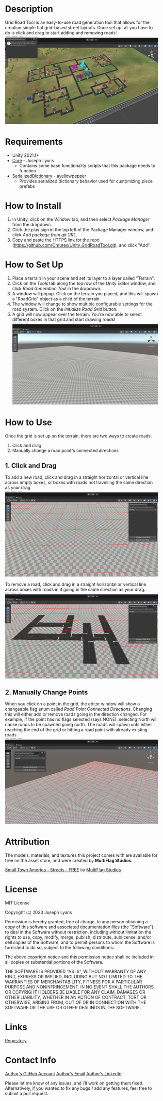 # Description

Grid Road Tool is an easy-to-use road generation tool that allows for the creation simple flat grid-based street layouts. Once set up, all you have to do is click and drag to start adding and removing roads!
![](https://github.com/Omurex/Unity_GridRoadTool/blob/main/README_Gifs/ToolInAction.gif)

# Requirements
- Unity 2021.1+
- [Core](https://github.com/Omurex/Core) - Joseph Lyons
  - Contains some base functionality scripts that this package needs to function
- [SerializedDictionary](https://github.com/ayellowpaper/SerializedDictionary) - ayellowpepper
  - Provides serialized dictionary behavior used for customizing piece prefabs

# How to Install
1. In Unity, click on the *Window* tab, and then select *Package Manager* from the dropdown.
2. Click the plus sign in the top left of the Package Manager window, and click *Add package from git URL*.
3. Copy and paste the HTTPS link for the repo (https://github.com/Omurex/Unity_GridRoadTool.git), and click "Add".

# How to Set Up
1. Place a terrain in your scene and set its layer to a layer called "Terrain".
2. Click on the *Tools* tab along the top row of the Unity Editor window, and click *Road Generation Tool* in the dropdown.
3. A window will popup. Click on the terrain you placed, and this will spawn a "RoadGrid" object as a child of the terrain.
4. The window will change to show multiple configurable settings for the road system. Click on the *Initialize Road Grid* button.
5. A grid will now appear over the terrain. You're now able to select different boxes in that grid and start drawing roads!
![](https://github.com/Omurex/Unity_GridRoadTool/blob/main/README_Gifs/CreateRoadGrid.gif)

# How to Use
Once the grid is set up on the terrain, there are two ways to create roads:
   1. Click and drag
   2. Manually change a road point's connected directions

## 1. Click and Drag
To add a new road, click and drag in a straight horizontal or vertical line across empty boxes, or boxes with roads not travelling the same direction as your drag.
![](https://github.com/Omurex/Unity_GridRoadTool/blob/main/README_Gifs/DragAddRoad.gif)

To remove a road, click and drag in a straight horizontal or vertical line across boxes with roads in it going in the same direction as your drag.
![](https://github.com/Omurex/Unity_GridRoadTool/blob/main/README_Gifs/DragRemoveRoad.gif)

## 2. Manually Change Points
When you click on a point in the grid, the editor window will show a changeable flag enum called *Road Point Connected Directions*. Changing this will either add or remove roads going in the direction changed. For example, if the point has no flags selected (says NONE), selecting North will cause roads to be spawned going north. The roads will spawn until either reaching the end of the grid or hitting a road point with already existing roads.
![](https://github.com/Omurex/Unity_GridRoadTool/blob/main/README_Gifs/PointAddAndRemove.gif)

# Attribution
The models, materials, and textures this project comes with are available for free on the asset store, and were created by **MultiFlag Studios**.

[Small Town America - Streets - FREE](https://assetstore.unity.com/packages/3d/small-town-america-streets-free-59759#publisher) by [MultiFlag Studios](http://www.multiflagstudios.com/)

# License
MIT License

Copyright (c) 2023 Joseph Lyons

Permission is hereby granted, free of charge, to any person obtaining a copy
of this software and associated documentation files (the "Software"), to deal
in the Software without restriction, including without limitation the rights
to use, copy, modify, merge, publish, distribute, sublicense, and/or sell
copies of the Software, and to permit persons to whom the Software is
furnished to do so, subject to the following conditions:

The above copyright notice and this permission notice shall be included in all
copies or substantial portions of the Software.

THE SOFTWARE IS PROVIDED "AS IS", WITHOUT WARRANTY OF ANY KIND, EXPRESS OR
IMPLIED, INCLUDING BUT NOT LIMITED TO THE WARRANTIES OF MERCHANTABILITY,
FITNESS FOR A PARTICULAR PURPOSE AND NONINFRINGEMENT. IN NO EVENT SHALL THE
AUTHORS OR COPYRIGHT HOLDERS BE LIABLE FOR ANY CLAIM, DAMAGES OR OTHER
LIABILITY, WHETHER IN AN ACTION OF CONTRACT, TORT OR OTHERWISE, ARISING FROM,
OUT OF OR IN CONNECTION WITH THE SOFTWARE OR THE USE OR OTHER DEALINGS IN THE
SOFTWARE.

# Links
[Repository](https://github.com/Omurex/Unity_GridRoadTool)

# Contact Info

[Author's GitHub Account](https://github.com/Omurex)
[Author's Email](josephlyons.professional@gmail.com)
[Author's LinkedIn](https://www.linkedin.com/in/joseph-thomas-lyons/)

Please let me know of any issues, and I'll work on getting them fixed. Alternatively, if you wanted to fix any bugs / add any features, feel free to submit a pull request.
